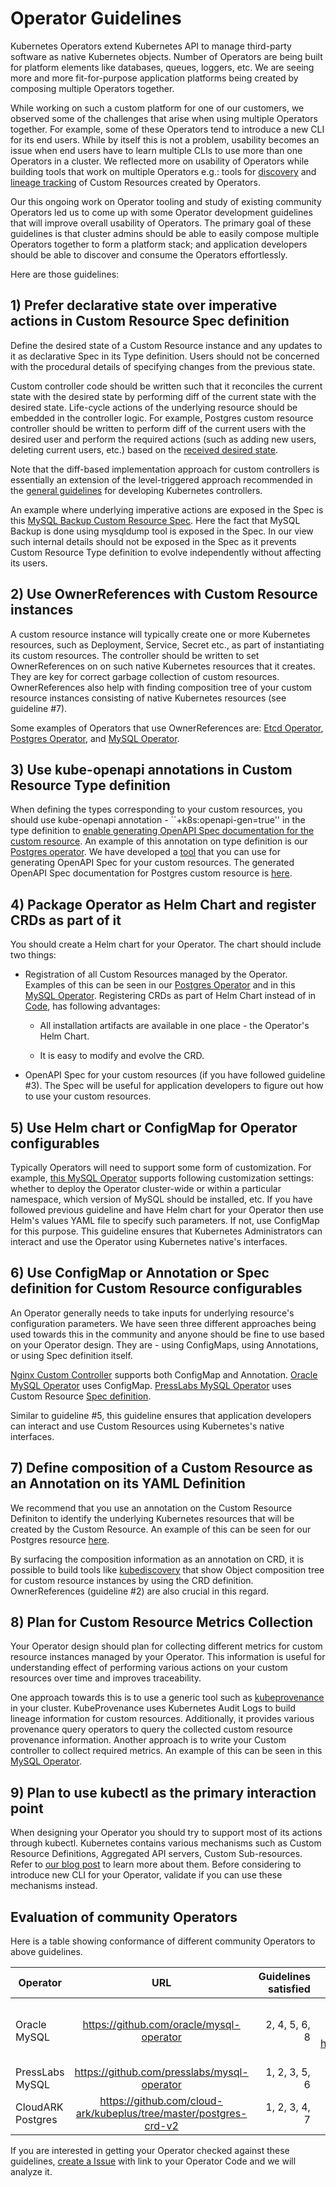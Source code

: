 # Operator Guidelines

Kubernetes Operators extend Kubernetes API to manage third-party software as native Kubernetes objects. 
Number of Operators are being built for platform elements like databases, queues, loggers, etc. 
We are seeing more and more fit-for-purpose application platforms being created by composing multiple Operators together.

While working on such a custom platform for one of our customers, we observed some of the challenges that arise when using multiple Operators together. 
For example, some of these Operators tend to introduce a new CLI for its end users. 
While by itself this is not a problem, usability becomes an issue when end users have to learn multiple CLIs to use more than one Operators in a cluster. 
We reflected more on usability of Operators while building tools that work on multiple Operators 
e.g.: tools for [discovery](https://github.com/cloud-ark/kubediscovery) and [lineage tracking](https://github.com/cloud-ark/kubeprovenance)
of Custom Resources created by Operators.

Our this ongoing work on Operator tooling and study of existing community Operators led us to come up with some Operator development guidelines 
that will improve overall usability of Operators. The primary goal of these guidelines is that cluster admins should be able to easily 
compose multiple Operators together to form a platform stack; and application developers should be able to discover and consume the Operators effortlessly.

Here are those guidelines:

## 1) Prefer declarative state over imperative actions in Custom Resource Spec definition

Define the desired state of a Custom Resource instance and any updates to it 
as declarative Spec in its Type definition.
Users should not be concerned with the procedural details of specifying changes from the previous state.

Custom controller code should be written such that it reconciles the current state
with the desired state by performing diff of the current state with the desired state. 
Life-cycle actions of the underlying resource should be embedded in the controller logic.
For example, Postgres custom resource controller should be written to perform diff of the current users with the desired user
and perform the required actions (such as adding new users, deleting current users, etc.) based on 
the [received desired state](https://github.com/cloud-ark/kubeplus/blob/master/postgres-crd-v2/artifacts/examples/add-user.yaml).

Note that the diff-based implementation approach for custom controllers is essentially an extension of
the level-triggered approach recommended in the [general guidelines](https://github.com/kubernetes/community/blob/master/contributors/devel/controllers.md) 
for developing Kubernetes controllers.

An example where underlying imperative actions are exposed in the Spec is this 
[MySQL Backup Custom Resource Spec](https://github.com/oracle/mysql-operator/blob/master/examples/backup/backup.yaml#L7).
Here the fact that MySQL Backup is done using mysqldump tool is exposed in the Spec.
In our view such internal details should not be exposed in the Spec as it prevents Custom Resource Type definition 
to evolve independently without affecting its users.


## 2) Use OwnerReferences with Custom Resource instances

A custom resource instance will typically create one or more Kubernetes resources, such as Deployment, Service, Secret etc., 
as part of instantiating its custom resources. The controller should be written to set OwnerReferences on 
on such native Kubernetes resources that it creates. 
They are key for correct garbage collection of custom resources.
OwnerReferences also help with finding composition tree of your custom resource instances consisting of
native Kubernetes resources (see guideline #7).

Some examples of Operators that use OwnerReferences are: [Etcd Operator](https://github.com/coreos/etcd-operator/blob/master/pkg/cluster/cluster.go#L351),
[Postgres Operator](https://github.com/cloud-ark/kubeplus/blob/master/postgres-crd-v2/controller.go#L508), and 
[MySQL Operator](https://github.com/oracle/mysql-operator/blob/master/pkg/resources/services/service.go#L34).


## 3) Use kube-openapi annotations in Custom Resource Type definition

When defining the types corresponding to your custom resources, you should use
kube-openapi annotation - ``+k8s:openapi-gen=true''
in the type definition to [enable generating OpenAPI Spec documentation for the custom resource](https://medium.com/@cloudark/understanding-kubectl-explain-9d703396cc8).
An example of this annotation on type definition is our [Postgres operator](https://github.com/cloud-ark/kubeplus/blob/master/postgres-crd-v2/pkg/apis/postgrescontroller/v1/types.go#L28).
We have developed a [tool](https://github.com/cloud-ark/kubeplus/tree/master/openapi-spec-generator) 
that you can use for generating OpenAPI Spec for your custom resources. 
The generated OpenAPI Spec documentation for Postgres custom resource is [here](https://github.com/cloud-ark/kubeplus/blob/master/postgres-crd-v2/postgres-crd-v2-chart/openapispec.json). 


## 4) Package Operator as Helm Chart and register CRDs as part of it

You should create a Helm chart for your Operator. The chart should include two things: 

* Registration of all Custom Resources managed by the Operator.
Examples of this can be seen in our [Postgres Operator](https://github.com/cloud-ark/kubeplus/blob/master/postgres-crd-v2/postgres-crd-v2-chart/templates/deployment.yaml)
and in this [MySQL Operator](https://github.com/oracle/mysql-operator/blob/master/mysql-operator/templates/01-resources.yaml).
Registering CRDs as part of Helm Chart instead of in [Code](https://github.com/coreos/etcd-operator/blob/master/pkg/controller/backup-operator/operator.go#L76),
has following advantages: 

  * All installation artifacts are available in one place - the Operator's Helm Chart.

  * It is easy to modify and evolve the CRD.

* OpenAPI Spec for your custom resources (if you have followed guideline #3).
The Spec will be useful for application developers to figure out how to use your custom resources.



## 5) Use Helm chart or ConfigMap for Operator configurables

Typically Operators will need to support some form of customization. For example, 
[this MySQL Operator](https://github.com/oracle/mysql-operator/blob/master/docs/tutorial.md#configuration) supports following customization settings: whether to deploy
the Operator cluster-wide or within a particular namespace, which version of MySQL should be installed, etc.
If you have followed previous guideline and have Helm chart for your Operator then use Helm's values YAML file to specify
such parameters. If not, use ConfigMap for this purpose. This guideline ensures that Kubernetes Administrators
can interact and use the Operator using Kubernetes native's interfaces.



## 6) Use ConfigMap or Annotation or Spec definition for Custom Resource configurables

An Operator generally needs to take inputs for underlying resource's configuration parameters. We have seen three different approaches being used towards this in the community and anyone should be fine to use based on your Operator design. They are - using ConfigMaps, using Annotations, or using Spec definition itself. 

[Nginx Custom Controller](https://github.com/nginxinc/kubernetes-ingress/tree/master/examples/customization) supports both ConfigMap and Annotation.
[Oracle MySQL Operator](https://github.com/oracle/mysql-operator/blob/master/docs/user/clusters.md) uses ConfigMap.
[PressLabs MySQL Operator](https://github.com/presslabs/mysql-operator) uses Custom Resource [Spec definition](https://github.com/presslabs/mysql-operator/blob/master/examples/example-cluster.yaml#L22).

Similar to guideline #5, this guideline ensures that application developers can interact and use Custom Resources using Kubernetes's native interfaces.



## 7) Define composition of a Custom Resource as an Annotation on its YAML Definition

We recommend that you use an annotation on the Custom Resource Definiton to identify the underlying Kubernetes resources
that will be created by the Custom Resource. An example of this can be seen for our Postgres resource 
[here](https://github.com/cloud-ark/kubeplus/blob/master/postgres-crd-v2/artifacts/deployment/deployment.yaml#L33).

By surfacing the composition information as an annotation on CRD, it is possible
to build tools like [kubediscovery](https://github.com/cloud-ark/kubediscovery)
that show Object composition tree for custom resource instances by using the CRD definition.
OwnerReferences (guideline #2) are also crucial in this regard.



## 8) Plan for Custom Resource Metrics Collection

Your Operator design should plan for collecting different metrics for custom resource instances managed by your Operator. This information is useful for understanding effect of performing various actions on your custom resources over time and improves traceability. 

One approach towards this is to use a generic tool such as [kubeprovenance](https://github.com/cloud-ark/kubeprovenance) in your cluster.
KubeProvenance uses Kubernetes Audit Logs to build lineage information for custom resources.
Additionally, it provides various provenance query operators to query the collected custom resource provenance information.
Another approach is to write your Custom controller to collect required metrics.
An example of this can be seen in this [MySQL Operator](https://github.com/oracle/mysql-operator/blob/master/docs/setup/monitoring.md).


## 9) Plan to use kubectl as the primary interaction point

When designing your Operator you should try to support most of its actions through kubectl. 
Kubernetes contains various mechanisms such as Custom Resource Definitions, Aggregated API servers, 
Custom Sub-resources. Refer to [our blog post](https://medium.com/@cloudark/comparing-kubernetes-api-extension-mechanisms-of-custom-resource-definition-and-aggregated-api-64f4ca6d0966) to learn more about them. 
Before considering to introduce new CLI for your Operator, validate if you can use these mechanisms instead.



## Evaluation of community Operators

Here is a table showing conformance of different community Operators to above guidelines.

| Operator      | URL           | Guidelines satisfied  | Comments     |
| ------------- |:-------------:| ---------------------:| ------------:|
| Oracle MySQL  | https://github.com/oracle/mysql-operator | 2, 4, 5, 6, 8 | 1: Not satisfied because of exposing mysqldump in Spec, 3: Not satisfied PR to address: https://github.com/oracle/mysql-operator/pull/216
| PressLabs MySQL| https://github.com/presslabs/mysql-operator  | 1, 2, 3, 5, 6 | 4: Not satisfied because CRD installed in Code
| CloudARK Postgres| https://github.com/cloud-ark/kubeplus/tree/master/postgres-crd-v2 | 1, 2, 3, 4, 7 | 5, 6: Work-in-Progress



If you are interested in getting your Operator checked against these guidelines, 
[create a Issue](https://github.com/cloud-ark/kubeplus/issues) with link to your Operator Code and we will analyze it.









